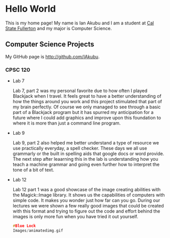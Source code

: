 # Hello World

This is my home page! My name is Ian Akubu and I am a student at [Cal State Fullerton](http://www.fullerton.edu/) and my major is Computer Science.

## Computer Science Projects

My GitHub page is http://github.com/IAkubu.

### CPSC 120

* Lab 7

    Lab 7, part 2 was my personal favorite due to how often I played Blackjack when I travel. It feels great to have a better understanding of how the things around you work and this project stimulated that part of my brain perfectly. Of course we only managed to see through a basic part of a Blackjack program but it has spurred my anticipation for a future where I could add graphics and improve upon this foundation to where it is more than just a command line program.

* Lab 9

   Lab 9, part 2 also helped me better understand a type of resource we use practically everyday, a spell checker. These days we all use grammarly or the built in spelling aids that google docs or word provide. The next step after leaarning this in the lab is understanding how you teach a machine grammar and going even further how to interpret the tone of a bit of text.

* Lab 12

   Lab 12 part 1 was a good showcase of the image creating abilities with the Magick::Image library. It shows us the capabilities of computers with simple code. It makes you wonder just how far can you go. During our lectures we were shown a few really good images that could be created with this format and trying to figure out the code and effort behind the images is only more fun when you have tried it out yourself.
   ```c
   #Blue Lock
   Images/animatedimg.gif
